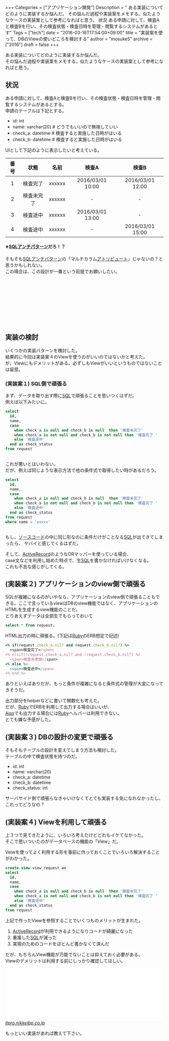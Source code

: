 +++
Categories = ["アプリケーション開発"]
Description = " ある実装についてどのように実装するか悩んだ。 その悩んだ過程や実装案をメモする。似たようなケースの実装案として参考になればと思う。  状況  ある申請に対して、検査Aと検査Bを行い、その検査状態・検査日時を管理・閲覧するシステムがあるとす"
Tags = ["tech"]
date = "2016-03-16T17:54:00+09:00"
title = "実装案を使って、DBのViewの使いどころを検討する"
author = "mosuke5"
archive = ["2016"]
draft = false
+++

<body>
<p>ある実装についてどのように実装するか悩んだ。<br>
その悩んだ過程や実装案をメモする。似たようなケースの実装案として参考になればと思う。</p>

<h2>状況</h2>

<p>ある申請に対して、検査Aと検査Bを行い、その検査状態・検査日時を管理・閲覧するシステムがあるとする。  <br>
申請のテーブルは下記とする。</p>

<ul>
<li>id: int</li>
<li>name: varchar(20)  # どうでもいいので無視していい</li>
<li>check_a: datetime  # 検査すると実施した日時がはいる</li>
<li>check_b: datetime  # 検査すると実施した日時がはいる</li>
</ul>


<p>UIとして下記のように表示したいと考えている。</p>

<table>
<thead>
<tr>
<th style="text-align:center;">番号</th>
<th style="text-align:center;">状態</th>
<th style="text-align:center;">名前</th>
<th style="text-align:center;">検査A</th>
<th style="text-align:center;">検査B</th>
</tr>
</thead>
<tbody>
<tr>
<td style="text-align:center;">1</td>
<td style="text-align:center;">検査完了</td>
<td style="text-align:center;">xxxxxx</td>
<td style="text-align:center;">2016/03/01 10:00 </td>
<td style="text-align:center;">2016/03/01 12:00</td>
</tr>
<tr>
<td style="text-align:center;">2</td>
<td style="text-align:center;">検査未完了</td>
<td style="text-align:center;">xxxxxx</td>
<td style="text-align:center;"> - </td>
<td style="text-align:center;"> - </td>
</tr>
<tr>
<td style="text-align:center;">3</td>
<td style="text-align:center;">検査途中</td>
<td style="text-align:center;">xxxxxx</td>
<td style="text-align:center;"> 2016/03/01 13:00 </td>
<td style="text-align:center;"> - </td>
</tr>
<tr>
<td style="text-align:center;">4</td>
<td style="text-align:center;">検査途中</td>
<td style="text-align:center;">xxxxxx</td>
<td style="text-align:center;"> - </td>
<td style="text-align:center;"> 2016/03/01 15:00 </td>
</tr>
</tbody>
</table>


<h4>※<a class="keyword" href="http://d.hatena.ne.jp/keyword/SQL">SQL</a><a class="keyword" href="http://d.hatena.ne.jp/keyword/%A5%A2%A5%F3%A5%C1%A5%D1%A5%BF%A1%BC%A5%F3">アンチパターン</a>だろ！？</h4>

<p>そもそも<a class="keyword" href="http://d.hatena.ne.jp/keyword/SQL">SQL</a><a class="keyword" href="http://d.hatena.ne.jp/keyword/%A5%A2%A5%F3%A5%C1%A5%D1%A5%BF%A1%BC%A5%F3">アンチパターン</a>の「マルチカラム<a class="keyword" href="http://d.hatena.ne.jp/keyword/%A5%A2%A5%C8%A5%EA%A5%D3%A5%E5%A1%BC%A5%C8">アトリビュート</a>」じゃないの？と思うかもしれない。<br>
この場合は、この設計が一番という前提でお願いしたい。</p>

<div class="iframely-embed"><div class="iframely-responsive" style="height: 140px; padding-bottom: 0;"><a href="https://www.amazon.co.jp/SQL%25E3%2582%25A2%25E3%2583%25B3%25E3%2583%2581%25E3%2583%2591%25E3%2582%25BF%25E3%2583%25BC%25E3%2583%25B3-Bill-Karwin/dp/4873115892" data-iframely-url="//cdn.iframe.ly/Ay09a8d?iframe=card-small"></a></div></div><script async src="//cdn.iframe.ly/embed.js" charset="utf-8"></script>

<h2>実装の検討</h2>

<p>いくつかの実装パターンを検討した。<br>
結果的に今回は実装案４のViewを使うのがいいのではないかと考えた。 <br>
が、Viewにもデメリットがある。必ずしもViewがいいというものではないことは留意。</p>

<h3>(実装案１) SQL側で頑張る</h3>

<p>まず、データを取り出す際に<a class="keyword" href="http://d.hatena.ne.jp/keyword/SQL">SQL</a>で頑張ることを思いつくはずだ。<br>
例えば以下みたいに。</p>

```sql
select
  id,
  name,
  case
    when check_a is null and check_b is null  then '検査未完了'
    when check_a is not null and check_b is not null then '検査完了 '
    else '検査途中'
  end as check_status
from request
 
```


<p>これが悪いとはいわない。<br>
だが、例えば同じような表示方法で他の条件式で取得したい時があるだろう。</p>

```sql
select
  id,
  name,
  case
    when check_a is null and check_b is null  then '検査未完了'
    when check_a is not null and check_b is not null then '検査完了 '
    else '検査途中'
  end as check_status
from request
where name = 'xxxxx'
 
```


<p>もし、<a class="keyword" href="http://d.hatena.ne.jp/keyword/%A5%BD%A1%BC%A5%B9%A5%B3%A1%BC%A5%C9">ソースコード</a>の中に同じ形なのに条件だけがことなる<a class="keyword" href="http://d.hatena.ne.jp/keyword/SQL">SQL</a>が出てきてしまったら、
ヤバイと感じてくるはずだ。</p>

<p>そして、<a class="keyword" href="http://d.hatena.ne.jp/keyword/ActiveRecord">ActiveRecord</a>のようなORマッパーを使っている場合、<br>
case文などを利用し始めた時点で、生<a class="keyword" href="http://d.hatena.ne.jp/keyword/SQL">SQL</a>を書かなければいけなくなる。<br>
これも不吉な感じがしてくる。</p>

<h2>(実装案２) アプリケーションのview側で頑張る</h2>

<p>SQLが複雑になるのがいやなら、アプリケーションのview側で頑張ることもできる。ここで言っているviewはDBのview機能ではなく、アプリケーションのHTMLを生成するview機能のことだ。<br>
とりあえずデータは全部生でもらっておいて</p>

```sql
select * from request;
```


<p>HTML出力の時に頑張る。(下記は<a class="keyword" href="http://d.hatena.ne.jp/keyword/Ruby">Ruby</a>のERB想定で記述)</p>

```ruby
<% if(request.check_a.nil? and request.check_b.nil?) %>
  <span>検査完了</span> 
<% elsif(!request.check_a.nil? and !request.check_b.nil?) %>
  <span>検査未実施</span> 
<% else %>
  <span>検査途中</span> 
<% end %>
```


<p>ありといえばありだが、もっと条件が複雑になると条件式の管理が大変になってきそうだ。</p>

<p>出力部分をhelperなどに書いて関数化も考えた。<br>
だが、<a class="keyword" href="http://d.hatena.ne.jp/keyword/Ruby">Ruby</a>でERBを利用して出力する場合はいいが、<br>
<a class="keyword" href="http://d.hatena.ne.jp/keyword/Ajax">Ajax</a>でも出力する場合には<a class="keyword" href="http://d.hatena.ne.jp/keyword/Ruby">Ruby</a>ヘルパーは利用できない。<br>
とても嫌な予感がした。</p>

<h2>(実装案３) DBの設計の変更で頑張る</h2>

<p>そもそもテーブルの設計を変えてしまう方法も検討した。<br>
テーブルの中で検査状態を持つのだ。</p>

<ul>
<li>id: int</li>
<li>name: varchar(20)</li>
<li>check_a: datetime</li>
<li>check_b: datetime</li>
<li>check_status: int</li>
</ul>


<p>サーバサイド側で頑張らなきゃいけなくてとても実装する気になれなかったし、これってどうなの？</p>

<h2>(実装案４) Viewを利用して頑張る</h2>

<p>上３つで見てきたように、いろいろ考えたけどどれもイケてなかった。<br>
そこで思いついたのがデータベースの機能の「View」だ。</p>

<p>Veiwを使ってよく利用する形を事前に作っておくことでいろいろ解決することがわかった。</p>

```sql
create view view_request as
select
  id,
  name,
  case
    when check_a is null and check_b is null  then '検査未完了'
    when check_a is not null and check_b is not null then '検査完了 '
    else '検査途中'
  end as check_status
from request
```


<p>上記で作ったViewを参照することでいくつものメリットが生まれた。</p>

<ol>
<li>
<a class="keyword" href="http://d.hatena.ne.jp/keyword/ActiveRecord">ActiveRecord</a>が利用できるようになりコードが綺麗になった</li>
<li>重複した<a class="keyword" href="http://d.hatena.ne.jp/keyword/SQL">SQL</a>が減った</li>
<li>実現のためのコードをほとんど書かなくて済んだ</li>
</ol>


<p>だが、もちろんView機能が万能でないことは抑えておく必要がある。<br>
Viewのデメリットは利用する前にしっかり確認してほしい。</p>

<p><iframe src="//hatenablog-parts.com/embed?url=http%3A%2F%2Fitpro.nikkeibp.co.jp%2Farticle%2FCOLUMN%2F20071126%2F287920%2F%3Frt%3Dnocnt" title="[データベース編]ビュー、トリガーを多用してはいけない" class="embed-card embed-webcard" scrolling="no" frameborder="0" style="display: block; width: 100%; height: 155px; max-width: 500px; margin: 10px 0px;"></iframe><cite class="hatena-citation"><a href="http://itpro.nikkeibp.co.jp/article/COLUMN/20071126/287920/?rt=nocnt">itpro.nikkeibp.co.jp</a></cite></p>

<p>もっといい実装があれば教えて下さい。</p>
</body>

